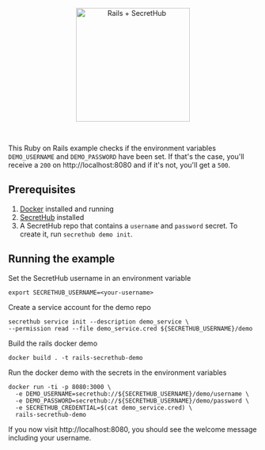<p align="center">
  <img src="https://secrethub.io/img/integrations/rails/github-banner.png?v1" alt="Rails + SecretHub" height="230">
</p>
<br/>

This Ruby on Rails example checks if the environment variables `DEMO_USERNAME` and `DEMO_PASSWORD` have been set. If that's the case, you'll receive a `200` on http://localhost:8080 and if it's not, you'll get a `500`.

## Prerequisites
1. [Docker](https://docs.docker.com/install/) installed and running
1. [SecretHub](https://secrethub.io/docs/start/getting-started/#install) installed
1. A SecretHub repo that contains a `username` and `password` secret. To create it, run `secrethub demo init`.

## Running the example

Set the SecretHub username in an environment variable
```
export SECRETHUB_USERNAME=<your-username>
```

Create a service account for the demo repo
```
secrethub service init --description demo_service \
--permission read --file demo_service.cred ${SECRETHUB_USERNAME}/demo
```

Build the rails docker demo
```
docker build . -t rails-secrethub-demo
```

Run the docker demo with the secrets in the environment variables
```
docker run -ti -p 8080:3000 \
  -e DEMO_USERNAME=secrethub://${SECRETHUB_USERNAME}/demo/username \
  -e DEMO_PASSWORD=secrethub://${SECRETHUB_USERNAME}/demo/password \
  -e SECRETHUB_CREDENTIAL=$(cat demo_service.cred) \
  rails-secrethub-demo
```

If you now visit http://localhost:8080, you should see the welcome message including your username.
